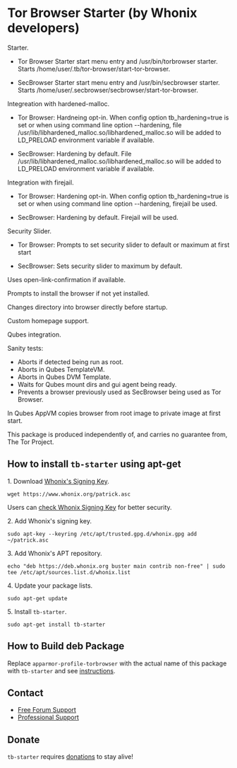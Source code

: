# Tor Browser Starter (by Whonix developers) #

Starter.

- Tor Browser Starter start menu entry and /usr/bin/torbrowser
starter. Starts /home/user/.tb/tor-browser/start-tor-browser.

- SecBrowser Starter start menu entry and /usr/bin/secbrowser
starter. Starts /home/user/.secbrowser/secbrowser/start-tor-browser.

Integreation with hardened-malloc.

- Tor Browser: Hardneing opt-in.
When config option tb_hardening=true is set or when using
command line option --hardening, file
/usr/lib/libhardened_malloc.so/libhardened_malloc.so
will be added to LD_PRELOAD environment variable if available.

- SecBrowser: Hardening by default. File
/usr/lib/libhardened_malloc.so/libhardened_malloc.so
will be added to LD_PRELOAD environment variable if available.

Integration with firejail.

- Tor Browser: Hardening opt-in.
When config option tb_hardening=true is set or when using
command line option --hardening, firejail be used.

- SecBrowser: Hardening by default. Firejail will be used.

Security Slider.

- Tor Browser: Prompts to set security slider to default or maximum at first
start

- SecBrowser: Sets security slider to maximum by default.

Uses open-link-confirmation if available.

Prompts to install the browser if not yet installed.

Changes directory into browser directly before startup.

Custom homepage support.

Qubes integration.

Sanity tests:
- Aborts if detected being run as root.
- Aborts in Qubes TemplateVM.
- Aborts in Qubes DVM Template.
- Waits for Qubes mount dirs and gui agent being ready.
- Prevents a browser previously used as SecBrowser being used as Tor Browser.

In Qubes AppVM copies browser from root image to private image at first start.

This package is produced independently of, and carries no guarantee from,
The Tor Project.
## How to install `tb-starter` using apt-get ##

1\. Download [Whonix's Signing Key]().

```
wget https://www.whonix.org/patrick.asc
```

Users can [check Whonix Signing Key](https://www.whonix.org/wiki/Whonix_Signing_Key) for better security.

2\. Add Whonix's signing key.

```
sudo apt-key --keyring /etc/apt/trusted.gpg.d/whonix.gpg add ~/patrick.asc
```

3\. Add Whonix's APT repository.

```
echo "deb https://deb.whonix.org buster main contrib non-free" | sudo tee /etc/apt/sources.list.d/whonix.list
```

4\. Update your package lists.

```
sudo apt-get update
```

5\. Install `tb-starter`.

```
sudo apt-get install tb-starter
```

## How to Build deb Package ##

Replace `apparmor-profile-torbrowser` with the actual name of this package with `tb-starter` and see [instructions](https://www.whonix.org/wiki/Dev/Build_Documentation/apparmor-profile-torbrowser).

## Contact ##

* [Free Forum Support](https://forums.whonix.org)
* [Professional Support](https://www.whonix.org/wiki/Professional_Support)

## Donate ##

`tb-starter` requires [donations](https://www.whonix.org/wiki/Donate) to stay alive!
